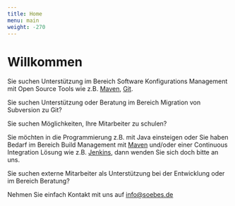```yaml
---
title: Home
menu: main
weight: -270
---
```

Willkommen
==========
Sie suchen Unterstützung im Bereich Software Konfigurations Management mit Open
Source Tools wie z.B. [Maven][maven], [Git][git].

Sie suchen Unterstützung oder Beratung im Bereich Migration 
von Subversion zu Git?

Sie suchen Möglichkeiten, Ihre Mitarbeiter zu schulen?

Sie möchten in die Programmierung z.B. mit Java einsteigen oder Sie haben
Bedarf im Bereich Build Management mit [Maven][maven] und/oder 
einer Continuous Integration Lösung wie z.B. [Jenkins][jenkins], dann wenden Sie sich doch bitte an uns.

Sie suchen externe Mitarbeiter als Unterstützung bei der Entwicklung oder im
Bereich Beratung?

Nehmen Sie einfach Kontakt mit uns auf [info@soebes.de](mailto:info@soebes.de) 

[svn]: https://subversion.apache.org/
[maven]: https://maven.apache.org/
[git]: https://git-scm.com/
[maven]: https://maven.apache.org/
[jenkins]: https://jenkins.io/
[email]: info@soebes.de
